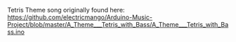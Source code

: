 Tetris Theme song originally found here:
https://github.com/electricmango/Arduino-Music-Project/blob/master/A_Theme___Tetris_with_Bass/A_Theme___Tetris_with_Bass.ino
